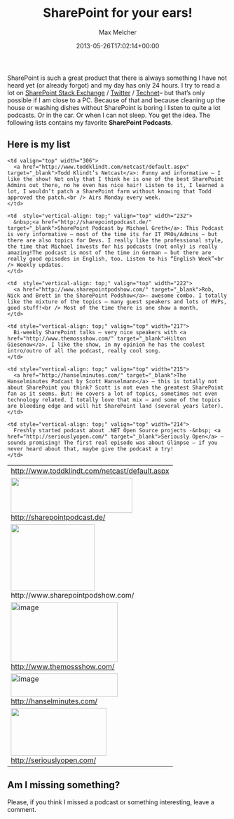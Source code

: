 ﻿---
title: SharePoint for your ears!
author: Max Melcher
aliases:
   - "/post/2013-05-26-sharepoint-for-your-ears/"
2013: "05"
type: post
date: 2013-05-26T17:02:14+00:00
url: /2013/05/sharepoint-for-your-ears/
yourls_shorturl:
  - http://melcher.it/s/2
categories:
  - SharePoint 2010
  - SharePoint 2013
  - SharePoint Toolbox

---
SharePoint is such a great product that there is always something I have not heard yet (or already forgot) and my day has only 24 hours. I try to read a lot on <a href="http://sharepoint.stackexchange.com" target="_blank">SharePoint Stack Exchange</a> / <a href="http://twitter.com/maxmelcher" target="_blank">Twitter</a> / <a href="technet.microsoft.com" target="_blank">Technet</a>– but that’s only possible if I am close to a PC. Because of that and because cleaning up the house or washing dishes without SharePoint is boring I listen to quite a lot podcasts. Or in the car. Or when I can not sleep. You get the idea. The following lists contains my favorite **SharePoint Podcasts**.

## 

## Here is my list

<table style="width: 494px;" border="0" cellspacing="0" cellpadding="2">
  <tr>
    <td style="vertical-align: top;" valign="top" width="186">
      <img style="display: inline;" alt="" src="http://www.toddklindt.com/netcast/Docs/Todd%20Netcast%201-150.jpg" /><br /> <a href="http://www.toddklindt.com/netcast/default.aspx">http://www.toddklindt.com/netcast/default.aspx</a>
    </td>
    
    <td valign="top" width="306">
      <a href="http://www.toddklindt.com/netcast/default.aspx" target="_blank">Todd Klindt’s Netcast</a>: Funny and informative – I like the show! Not only that I think he is one of the best SharePoint Admins out there, no he even has nice hair! Listen to it, I learned a lot, I wouldn’t patch a SharePoint farm without knowing that Todd approved the patch.<br /> Airs Monday every week.
    </td>
  </tr>
  
  <tr>
    <td valign="top" width="205">
      <img alt="" src="http://www.sharepointtoolbox.de/sppd/files/2013/01/my02.jpg" width="277" height="80" /><br /> <a href="http://sharepointpodcast.de/">http://sharepointpodcast.de/</a>
    </td>
    
    <td  style="vertical-align: top;" valign="top" width="232">
      &nbsp;<a href="http://sharepointpodcast.de/" target="_blank">SharePoint Podcast by Michael Greth</a>: This Podcast is very informative – most of the time its for IT PROs/Admins – but there are also topics for Devs. I really like the professional style, the time that Michael invests for his podcasts (not only) is really amazing!The podcast is most of the time in German – but there are really good episodes in English, too. Listen to his “English Week”<br /> Weekly updates.
    </td>
  </tr>
  
  <tr>
    <td valign="top" width="297">
      <a href="http://www.sharepointpodshow.com/"><img alt="" src="http://www.sharepointpodshow.com/Skins/Nature/images/rain/spps-logo.gif" width="191" height="152" /></a><br /> http://www.sharepointpodshow.com/
    </td>
    
    <td  style="vertical-align: top;" valign="top" width="222">
      <a href="http://www.sharepointpodshow.com/" target="_blank">Rob, Nick and Brett in the SharePoint Podshow</a>– awesome combo. I totally like the mixture of the topics – many guest speakers and lots of MVPs, good stuff!<br /> Most of the time there is one show a month.
    </td>
  </tr>
  
  <tr>
    <td valign="top" width="307">
      <a class="thickbox" href="http://melcher.it/wp-content/uploads/image14.png"><img style="background-image: none; padding-top: 0px; padding-left: 0px; display: inline; padding-right: 0px; border: 0px;" title="image" alt="image" src="http://melcher.it/wp-content/uploads/image_thumb14.png" width="244" height="137" border="0" /></a><br /> <a href="http://www.themossshow.com/">http://www.themossshow.com/</a>
    </td>
    
    <td style="vertical-align: top;" valign="top" width="217">
      Bi-weekly SharePoint talks – very nice speakers with <a href="http://www.themossshow.com/" target="_blank">Hilton Giesenow</a>. I like the show, in my opinion he has the coolest intro/outro of all the podcast, really cool song.
    </td>
  </tr>
  
  <tr>
    <td valign="top" width="312">
      <a class="thickbox" href="http://melcher.it/wp-content/uploads/image15.png"><img style="background-image: none; padding-top: 0px; padding-left: 0px; margin: 0px; display: inline; padding-right: 0px; border: 0px;" title="image" alt="image" src="http://melcher.it/wp-content/uploads/image_thumb15.png" width="244" height="53" border="0" /></a><br /> <a href="http://hanselminutes.com/">http://hanselminutes.com/</a>
    </td>
    
    <td style="vertical-align: top;" valign="top" width="215">
      <a href="http://hanselminutes.com/" target="_blank">The Hanselminutes Podcast by Scott Hanselmann</a> – this is totally not about SharePoint you think? Scott is not even the greatest SharePoint fan as it seems. But: He covers a lot of topics, sometimes not even technology related. I totally love that mix – and some of the topics are bleeding edge and will hit SharePoint land (several years later).
    </td>
  </tr>
  
  <tr>
    <td valign="top" width="314">
      <img alt="" src="http://seriouslyopen.com/content/images/logo.png" width="218" height="109" /><br /> <a href="http://seriouslyopen.com/">http://seriouslyopen.com/</a>
    </td>
    
    <td style="vertical-align: top;" valign="top" width="214">
      Freshly started podcast about .NET Open Source projects -&nbsp; <a href="http://seriouslyopen.com/" target="_blank">Seriously Open</a> – sounds promising! The first real episode was about Glimpse – if you never heard about that, maybe give the podcast a try!
    </td>
  </tr>
</table>

## Am I missing something?

Please, if you think I missed a podcast or something interesting, leave a comment.
